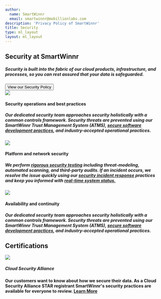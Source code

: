 ```yaml
---
author:
  name: SmartWinnr
  email: smartwinnr@mobillionlabs.com
description: 'Privacy Policy of SmartWinnr'
title: Security
type: ml_layout
layout: ml_layout
---
```

<section class="">
  <div class="padding50 ml-pure-white-background ">
    <div class="row  ">
      <div class="col-lg-12 ml_div_contents_in_center text-center">
        <p>
          <h1 class="ml_text_bold">Security at SmartWinnr</h1>
        </p>
      </div>
      <div class="col-lg-12 ml_div_contents_in_center ml_line_height_2">
          <div class="col-lg-8 text-center">
           <p>
           <h5 class="ml_text_bold line-height1half">Security is built into the fabric of our cloud products, infrastructure, and processes, so you can rest assured that your data is safeguarded.</h5>
        </p>
          </div>     
      </div>
         <div class="col-lg-12 ml_div_contents_in_center text-center">
          <a href="/trust/security-policy"><button class="privacy-button">View our Security Policy</button></a>
          </div>     
      </div>
    </div>
  </div>
</section>

<section class="ml-pure-white-background padding50">
    <div class="row ml-padding-left5 ml-padding-bottom40">
    <div class="col-lg-4">
          <div class="">
            <div class="card-content">
              <article class="article">
                <img src="https://smartwinnr-resources.s3-eu-west-1.amazonaws.com/app+icons/shield-check.png" class="privacy-icons">
                <p><h4 class="ml_text_bold">Security operations and best practices </h4></p>
                 <h5 class="line-height1half">
                     Our dedicated security team approaches security holistically with a common controls framework. Security threats are prevented using our SmartWinnr Trust Management System (ATMS), <a href="/trust/security-in-software-development" class="ml_custom_link">secure software development practices</a>, and industry-accepted operational practices.
                 </h5>
              </article>           
            </div>      
      </div>
      </div>
         <div class="col-lg-4">
          <div class="">
            <div class="card-content">
              <article class="article">
                <img src="https://smartwinnr-resources.s3-eu-west-1.amazonaws.com/app+icons/network-lock.png" class="privacy-icons">
                <p><h4 class="ml_text_bold">Platform and network security </h4></p>
                 <h5 class="line-height1half ml-margin-top20">
                    We perform <a href="/trust/security-testing" class="ml_custom_link">rigorous security testing</a> including threat-modeling, automated scanning, and third-party audits. If an incident occurs, we resolve the issue quickly using our <a href="/trust/security-incident-management" class="ml_custom_link">security incident response</a> practices and keep you informed with <a href="https://status.smartwinnr.com/" class="ml_custom_link" target="_blank">real-time system status.</a>
                 </h5>
              </article>           
            </div> 
            </div>     
      </div>
           <div class="col-lg-4">
          <div class="">
            <div class="card-content">
              <article class="article">
                <img src="https://smartwinnr-resources.s3-eu-west-1.amazonaws.com/app+icons/snow2.png" class="privacy-icons">
                <p><h4 class="ml_text_bold">Availability and continuity</h4></p>
                 <h5 class="line-height1half ml-margin-top20">
                     Our dedicated security team approaches security holistically with a common controls framework. Security threats are prevented using our SmartWinnr Trust Management System (ATMS), <a href="/trust/security-in-software-development" class="ml_custom_link">secure software development practices</a>, and industry-accepted operational practices.
                 </h5>
              </article>           
            </div> 
            </div>     
      </div>
      </div>
    </div>
</section>

<section class="ml-pure-white-background ml-padding-left-right50">
<h2 class="text-center ml-padding-bottom20 ml_text_bold">Certifications</h2>
    <div class="row ml-padding-left5 ml-padding-bottom40">
    <div class="col-lg-4">
            <div class="card-content">
                 <a href="https://cloudsecurityalliance.org/star/registry/mobillionlabs-inc" target="_blank"><img src="/images/csl-logo.png" class="ml-csl-logo"></a>                               
           </div>   
           <h5 class="text-center ml_text_bold pull-right ml-margin-right40">Cloud Security Alliance</h5>    
      </div>
       <div class="col-lg-8">
       <h4>Our customers want to know about how we secure their data. As a Cloud Security Alliance STAR registrant SmartWinnr's security practices are available for everyone to review. <a href="https://cloudsecurityalliance.org/star/registry/mobillionlabs-inc" target="_blank" class="ml_custom_link">Learn More</a></h4>
       </div>
      </div>
      </div>
    </div>
</section>